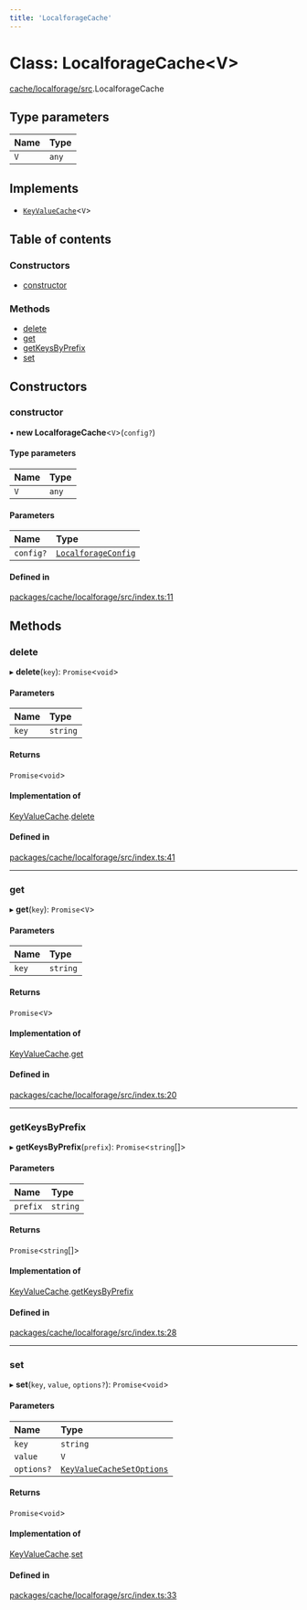 ```yaml
---
title: 'LocalforageCache'
---
```


# Class: LocalforageCache\<V>

[cache/localforage/src](../modules/cache_localforage_src).LocalforageCache

## Type parameters

| Name | Type |
| :------ | :------ |
| `V` | `any` |

## Implements

- [`KeyValueCache`](/docs/api/interfaces/types_src.KeyValueCache)\<`V`>

## Table of contents

### Constructors

- [constructor](cache_localforage_src.LocalforageCache#constructor)

### Methods

- [delete](cache_localforage_src.LocalforageCache#delete)
- [get](cache_localforage_src.LocalforageCache#get)
- [getKeysByPrefix](cache_localforage_src.LocalforageCache#getkeysbyprefix)
- [set](cache_localforage_src.LocalforageCache#set)

## Constructors

### constructor

• **new LocalforageCache**\<`V`>(`config?`)

#### Type parameters

| Name | Type |
| :------ | :------ |
| `V` | `any` |

#### Parameters

| Name | Type |
| :------ | :------ |
| `config?` | [`LocalforageConfig`](/docs/api/interfaces/types_src.YamlConfig.LocalforageConfig) |

#### Defined in

[packages/cache/localforage/src/index.ts:11](https://github.com/Urigo/graphql-mesh/blob/master/packages/cache/localforage/src/index.ts#L11)

## Methods

### delete

▸ **delete**(`key`): `Promise`\<`void`>

#### Parameters

| Name | Type |
| :------ | :------ |
| `key` | `string` |

#### Returns

`Promise`\<`void`>

#### Implementation of

[KeyValueCache](/docs/api/interfaces/types_src.KeyValueCache).[delete](/docs/api/interfaces/types_src.KeyValueCache#delete)

#### Defined in

[packages/cache/localforage/src/index.ts:41](https://github.com/Urigo/graphql-mesh/blob/master/packages/cache/localforage/src/index.ts#L41)

___

### get

▸ **get**(`key`): `Promise`\<`V`>

#### Parameters

| Name | Type |
| :------ | :------ |
| `key` | `string` |

#### Returns

`Promise`\<`V`>

#### Implementation of

[KeyValueCache](/docs/api/interfaces/types_src.KeyValueCache).[get](/docs/api/interfaces/types_src.KeyValueCache#get)

#### Defined in

[packages/cache/localforage/src/index.ts:20](https://github.com/Urigo/graphql-mesh/blob/master/packages/cache/localforage/src/index.ts#L20)

___

### getKeysByPrefix

▸ **getKeysByPrefix**(`prefix`): `Promise`\<`string`[]>

#### Parameters

| Name | Type |
| :------ | :------ |
| `prefix` | `string` |

#### Returns

`Promise`\<`string`[]>

#### Implementation of

[KeyValueCache](/docs/api/interfaces/types_src.KeyValueCache).[getKeysByPrefix](/docs/api/interfaces/types_src.KeyValueCache#getkeysbyprefix)

#### Defined in

[packages/cache/localforage/src/index.ts:28](https://github.com/Urigo/graphql-mesh/blob/master/packages/cache/localforage/src/index.ts#L28)

___

### set

▸ **set**(`key`, `value`, `options?`): `Promise`\<`void`>

#### Parameters

| Name | Type |
| :------ | :------ |
| `key` | `string` |
| `value` | `V` |
| `options?` | [`KeyValueCacheSetOptions`](/docs/api/interfaces/types_src.KeyValueCacheSetOptions) |

#### Returns

`Promise`\<`void`>

#### Implementation of

[KeyValueCache](/docs/api/interfaces/types_src.KeyValueCache).[set](/docs/api/interfaces/types_src.KeyValueCache#set)

#### Defined in

[packages/cache/localforage/src/index.ts:33](https://github.com/Urigo/graphql-mesh/blob/master/packages/cache/localforage/src/index.ts#L33)
